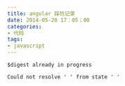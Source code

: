 ```yaml
---
title: angular 踩坑记录
date: 2014-05-20 17：05；00
categories:
- 代码
tags:
- javascript
---
```


```
$digest already in progress
```

```
Could not resolve ' ' from state ' '
```
